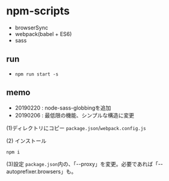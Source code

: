 # npm-scripts

- browserSync
- webpack(babel + ES6)
- sass


## run

- `npm run start -s`


## memo

- 20190220 : node-sass-globbingを追加
- 20190206 : 最低限の機能、シンプルな構造に変更

(1)ディレクトリにコピー
`package.json`/`webpack.config.js`

(2) インストール
```
npm i
```

(3)設定
 `package.json`内の、「--proxy」を変更。必要であれば「--autoprefixer.browsers」も。

